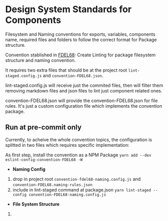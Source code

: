 # Design System Standards for Components

Filesystem and Naming conventions for exports, variables, components name, required files and folders to follow the correct format for Package structure.

Convention stablished in [FDEL68](https://cuponation.atlassian.net/jira/software/c/projects/FDEL/boards/322?modal=detail&selectedIssue=FDEL-68&assignee=6175c9a72097220071fda78e): Create Linting for package filesystem structure and naming convention.

It requires two extra files that should be at the project root `lint-staged.config.js` and `convention-FDEL68.json`.

lint-staged.config.js will receive just the commited files, then will filter them removing markdown files and json files to lint just component related ones.

convention-FDEL68.json will provide the convention-FDEL68.json for file rules. It's just a custom configuration file which implements the convention package.

## Run at pre-commit only

Currently, to acheive the whole convention topics, the configuration is splitted in two files which requires specific implementation:

As first step, install the convention as a NPM Package `yarn add --dev eslint-config-convention-FDEL68 -W`


* **Naming Config**
1. drop in project root `convention-fdel68-naming.config.js` and `convention-FDEL68.naming-rules.json`
2. include in lint-staged command at package.json `yarn lint-staged --config convention-FDEL68-naming.config.js`

* **File System Structure**
1. 